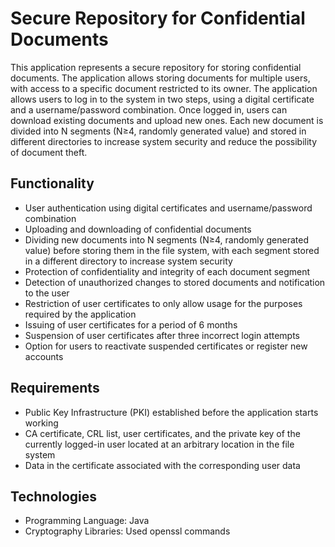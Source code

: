 # Secure Repository for Confidential Documents

This application represents a secure repository for storing confidential documents. The application allows storing documents for multiple users, with access to a specific document restricted to its owner. The application allows users to log in to the system in two steps, using a digital certificate and a username/password combination. Once logged in, users can download existing documents and upload new ones. Each new document is divided into N segments (N≥4, randomly generated value) and stored in different directories to increase system security and reduce the possibility of document theft.

## Functionality
- User authentication using digital certificates and username/password combination
- Uploading and downloading of confidential documents
- Dividing new documents into N segments (N≥4, randomly generated value) before storing them in the file system, with each segment stored in a different directory to increase system security
- Protection of confidentiality and integrity of each document segment
- Detection of unauthorized changes to stored documents and notification to the user
- Restriction of user certificates to only allow usage for the purposes required by the application
- Issuing of user certificates for a period of 6 months
- Suspension of user certificates after three incorrect login attempts
- Option for users to reactivate suspended certificates or register new accounts

## Requirements
- Public Key Infrastructure (PKI) established before the application starts working
- CA certificate, CRL list, user certificates, and the private key of the currently logged-in user located at an arbitrary location in the file system
- Data in the certificate associated with the corresponding user data

## Technologies
- Programming Language: Java
- Cryptography Libraries: Used openssl commands
